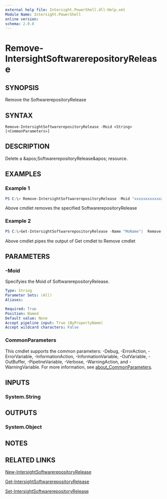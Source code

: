```yaml
---
external help file: Intersight.PowerShell.dll-Help.xml
Module Name: Intersight.PowerShell
online version:
schema: 2.0.0
---
```


# Remove-IntersightSoftwarerepositoryRelease

## SYNOPSIS
Remove the SoftwarerepositoryRelease

## SYNTAX

```
Remove-IntersightSoftwarerepositoryRelease -Moid <String> [<CommonParameters>]
```

## DESCRIPTION
Delete a &amp;apos;SoftwarerepositoryRelease&amp;apos; resource.

## EXAMPLES

### Example 1
```powershell
PS C:\> Remove-IntersightSoftwarerepositoryRelease -Moid "xxxxxxxxxxxxxxxxxxxxxxxxxxx"
```
Above cmdlet removes the specified SoftwarerepositoryRelease 

### Example 2
```powershell
PS C:\>Get-IntersightSoftwarerepositoryRelease -Name "MoName"|  Remove-IntersightSoftwarerepositoryRelease
```
Above cmdlet pipes the output of Get cmdlet to Remove cmdlet

## PARAMETERS

### -Moid
Specifyies the Moid of SoftwarerepositoryRelease.

```yaml
Type: String
Parameter Sets: (All)
Aliases:

Required: True
Position: Named
Default value: None
Accept pipeline input: True (ByPropertyName)
Accept wildcard characters: False
```

### CommonParameters
This cmdlet supports the common parameters: -Debug, -ErrorAction, -ErrorVariable, -InformationAction, -InformationVariable, -OutVariable, -OutBuffer, -PipelineVariable, -Verbose, -WarningAction, and -WarningVariable. For more information, see [about_CommonParameters](http://go.microsoft.com/fwlink/?LinkID=113216).

## INPUTS

### System.String

## OUTPUTS

### System.Object
## NOTES

## RELATED LINKS

[New-IntersightSoftwarerepositoryRelease](./New-IntersightSoftwarerepositoryRelease.md)

[Get-IntersightSoftwarerepositoryRelease](./Get-IntersightSoftwarerepositoryRelease.md)

[Set-IntersightSoftwarerepositoryRelease](./Set-IntersightSoftwarerepositoryRelease.md)

